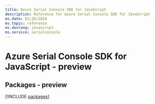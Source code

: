 ```yaml
---
title: Azure Serial Console SDK for JavaScript
description: Reference for Azure Serial Console SDK for JavaScript
ms.date: 01/26/2024
ms.topic: reference
ms.devlang: javascript
ms.service: serialconsole
---
```

# Azure Serial Console SDK for JavaScript - preview
## Packages - preview
[!INCLUDE [packages](serial-console-index.md)]